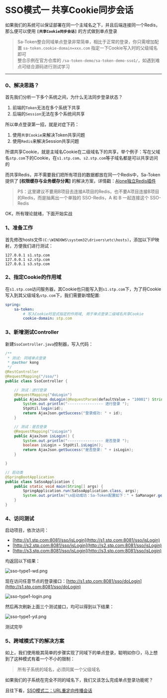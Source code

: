 # SSO模式一 共享Cookie同步会话

如果我们的系统可以保证部署在同一个主域名之下，并且后端连接同一个Redis，那么便可以使用 **`[共享Cookie同步会话]`** 的方式做到单点登录 

> Sa-Token整合同域单点登录非常简单，相比于正常的登录，你只需增加配置 `sa-token.cookie-domain=xxx.com` 指定一下Cookie写入时的父级域名即可 <br>
> 整合示例在官方仓库的 `/sa-token-demo/sa-token-demo-sso1/`，如遇到难点可结合源码进行测试学习

--- 

### 0、解决思路？

首先我们分析一下多个系统之间，为什么无法同步登录状态？
1. 前端的`Token`无法在多个系统下共享
2. 后端的`Session`无法在多个系统间共享

所以单点登录第一招，就是对症下药：
1. 使用`共享Cookie`来解决Token共享问题
2. 使用`Redis`来解决Session共享问题

所谓共享Cookie，就是主域名Cookie在二级域名下的共享，举个例子：写在父域名`stp.com`下的Cookie，在`s1.stp.com`、`s2.stp.com`等子域名都是可以共享访问的

而共享Redis，并不需要我们把所有项目的数据都放在同一个Redis中，Sa-Token提供了 **[权限缓存与业务缓存分离]** 的解决方案，详情戳：[Alone独立Redis插件](/plugin/alone-redis)

> PS：这里建议不要用B项目去连接A项目的Redis，也不要A项目连接B项目的Redis，而是抽离出一个单独的 SSO-Redis，A 和 B 一起连接这个 SSO-Redis

OK，所有理论就绪，下面开始实战



### 1、准备工作

首先修改hosts文件`(C:\WINDOWS\system32\drivers\etc\hosts)`，添加以下IP映射，方便我们进行测试：
``` text
127.0.0.1 s1.stp.com
127.0.0.1 s2.stp.com
127.0.0.1 s3.stp.com
```

### 2、指定Cookie的作用域
在`s1.stp.com`访问服务器，其Cookie也只能写入到`s1.stp.com`下，为了将Cookie写入到其父级域名`stp.com`下，我们需要新增配置: 
``` yml
spring: 
	sa-token:
		# 写入Cookie时显式指定的作用域, 用于单点登录二级域名共享Cookie
		cookie-domain: stp.com
```

### 3、新增测试Controller
新建`SsoController.java`控制器，写入代码：
``` java
/**
 * 测试: 同域单点登录
 * @author kong
 */
@RestController
@RequestMapping("/sso/")
public class SsoController {

	// 测试：进行登录
	@RequestMapping("doLogin")
	public AjaxJson doLogin(@RequestParam(defaultValue = "10001") String id) {
		System.out.println("---------------- 进行登录 ");
		StpUtil.login(id);
		return AjaxJson.getSuccess("登录成功: " + id);
	}

	// 测试：是否登录
	@RequestMapping("isLogin")
	public AjaxJson isLogin() {
		System.out.println("---------------- 是否登录 ");
		boolean isLogin = StpUtil.isLogin();
		return AjaxJson.getSuccess("是否登录: " + isLogin);
	}

}
```

``` java
// 启动类
@SpringBootApplication
public class SaSsoApplication {
	public static void main(String[] args) {
		SpringApplication.run(SaSsoApplication.class, args);
		System.out.println("\n启动成功：Sa-Token配置如下：" + SaManager.getConfig());
	}
}
```


### 4、访问测试
启动项目，依次访问：
- [http://s1.stp.com:8081/sso/isLogin](http://s1.stp.com:8081/sso/isLogin)
- [http://s2.stp.com:8081/sso/isLogin](http://s2.stp.com:8081/sso/isLogin)
- [http://s3.stp.com:8081/sso/isLogin](http://s3.stp.com:8081/sso/isLogin)

均返回以下结果：

![sso-type1-wd.png](https://oss.dev33.cn/sa-token/doc/sso/sso-type1-wd.png 's-w-sh')

现在访问任意节点的登录接口：[http://s1.stp.com:8081/sso/doLogin](http://s1.stp.com:8081/sso/doLogin) 

![sso-type1-login.png](https://oss.dev33.cn/sa-token/doc/sso/sso-type1-login.png 's-w-sh')

然后再次刷新上面三个测试接口，均可以得到以下结果：

![sso-type1-yd.png](https://oss.dev33.cn/sa-token/doc/sso/sso-type1-yd.png 's-w-sh')

测试完毕 


### 5、跨域模式下的解决方案 

如上，我们使用极其简单的步骤实现了同域下的单点登录，聪明如你😏，马上想到了这种模式有着一个不小的限制：

> 所有子系统的域名，必须同属一个父级域名

如果我们的子系统在完全不同的域名下，我们又该怎么完成单点登录功能呢？

且往下看，[SSO模式二：URL重定向传播会话](/sso/sso-type2)




